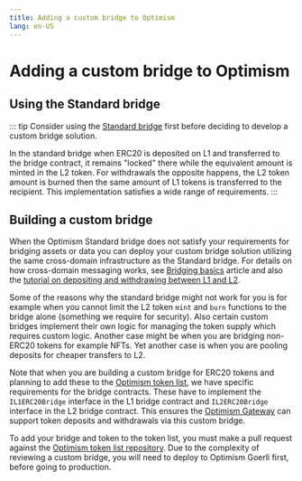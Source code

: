 ```yaml
---
title: Adding a custom bridge to Optimism
lang: en-US
---
```


# Adding a custom bridge to Optimism

## Using the Standard bridge
::: tip
Consider using the [Standard bridge](../developers/bridge/standard-bridge/) first before deciding to develop a custom bridge solution.

In the standard bridge when ERC20 is deposited on L1 and transferred to the bridge contract, it remains "locked" there while the equivalent amount is minted in the L2 token. For withdrawals the opposite happens, the L2 token amount is burned then the same amount of L1 tokens is transferred to the recipient.
This implementation satisfies a wide range of requirements.
:::

## Building a custom bridge
When the Optimism Standard bridge does not satisfy your requirements for bridging assets or data you can deploy your custom bridge solution utilizing the same cross-domain infrastructure as the Standard bridge. For details on how cross-domain messaging works, see [Bridging basics](../developers/bridge/basics/) article and also the [tutorial on depositing and withdrawing between L1 and L2](https://github.com/ethereum-optimism/optimism-tutorial/tree/main/cross-dom-bridge-erc20).

Some of the reasons why the standard bridge might not work for you is for example when you cannot limit the L2 token `mint` and `burn` functions to the bridge alone (something we require for security). Also certain custom bridges implement their own logic for managing the token supply which requires custom logic. Another case might be when you are bridging non-ERC20 tokens for example NFTs. Yet another case is when you are pooling deposits for cheaper transfers to L2.

Note that when you are building a custom bridge for ERC20 tokens and planning to add these to the [Optimism token list](../developers/bridge/standard-bridge/#the-optimism-token-list), we have specific requirements for the bridge contracts. These have to implement the `IL1ERC20Bridge` interface in the L1 bridge contract and `IL2ERC20Bridge` interface in the L2 bridge contract. This ensures the [Optimism Gateway](https://gateway.optimism.io) can support token deposits and withdrawals via this custom bridge.

To add your bridge and token to the token list, you must make a pull request against the [Optimism token list repository](https://github.com/ethereum-optimism/ethereum-optimism.github.io#adding-a-token-to-the-list). 
Due to the complexity of reviewing a custom bridge, you will need to deploy to Optimism Goerli first, before going to production.
